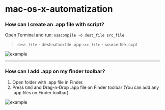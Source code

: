mac-os-x-automatization
=======================

### How can I create an .app file with script?

Open Terminal and run:
`osacompile -o dest_file src_file`

>`dest_file` - destination file .app
>`src_file` - source file .scpt


![example](http://i.imgur.com/C7ezhcc.png)

-----------------------

### How can I add .app on my finder toolbar?

1. Open folder with .app file in Finder.
2. Press <kbd>Cmd</kbd> and Drag-n-Drop .app file on Finder toolbar (You can add any .app files on Finder toolbar).

![example](http://i.imgur.com/WdfoUr3.png)
